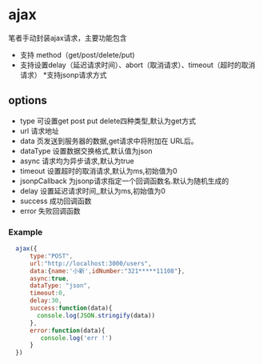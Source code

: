# ajax
笔者手动封装ajax请求，主要功能包含  
* 支持 method（get/post/delete/put)
*  支持设置delay（延迟请求时间）、abort（取消请求）、timeout（超时的取消请求）
*支持jsonp请求方式

## options

* type  可设置get post put delete四种类型,默认为get方式  
* url   请求地址
* data  页发送到服务器的数据,get请求中将附加在 URL后。
* dataType 设置数据交换格式,默认值为json
* async 请求均为异步请求,默认为true
* timeout  设置超时的取消请求,默认为ms,初始值为0
* jsonpCallback 为jsonp请求指定一个回调函数名.默认为随机生成的
* delay 设置延迟请求时间,,默认为ms,初始值为0
* success 成功回调函数
* error 失败回调函数
### Example
```javascript
  ajax({
      type:"POST",
      url:"http://localhost:3000/users",
      data:{name:'小新',idNumber:"321*****11108"},
      async:true,
      dataType: "json",
      timeout:0,
      delay:30,
      success:function(data){
        console.log(JSON.stringify(data))
      },
      error:function(data){
         console.log('err !')
      }
  })

```

